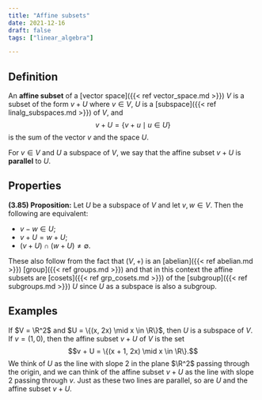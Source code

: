 ```yaml
---
title: "Affine subsets"
date: 2021-12-16
draft: false
tags: ["linear_algebra"]

---
```


## Definition
An **affine subset** of a [vector space]({{< ref vector_space.md >}}) $V$ is a subset of the form $v + U$ where $v \in V$, $U$ is a [subspace]({{< ref linalg_subspaces.md >}}) of $V$, and $$v + U = \{v + u \mid u \in U\}$$ is the sum of the vector $v$ and the space $U$.

For $v \in V$ and $U$ a subspace of $V$, we say that the affine subset $v + U$ is **parallel** to $U$. 

## Properties
**(3.85) Proposition:** Let $U$ be a subspace of $V$ and let $v, w \in V$. Then the following are equivalent:

- $v - w \in U$;
- $v + U = w + U$;
- $(v + U) \cap (w + U) \neq \emptyset$.

These also follow from the fact that $(V, +)$ is an [abelian]({{< ref abelian.md >}}) [group]({{< ref groups.md >}}) and that in this context the affine subsets are [cosets]({{< ref grp_cosets.md >}}) of the [subgroup]({{< ref subgroups.md >}}) $U$ since $U$ as a subspace is also a subgroup. 

## Examples
If $V = \R^2$ and $U = \{(x, 2x) \mid x \in \R\}$, then $U$ is a subspace of $V$. If $v = (1,0)$, then the affine subset $v + U$ of $V$ is the set $$v + U = \{(x + 1, 2x) \mid x \in \R\}.$$ We think of $U$ as the line with slope $2$ in the plane $\R^2$ passing through the origin, and we can think of the affine subset $v + U$ as the line with slope $2$ passing through $v$. Just as these two lines are parallel, so are $U$ and the affine subset $v + U$.